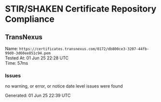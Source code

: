 # STIR/SHAKEN Certificate Repository Compliance

## TransNexus

Name: `https://certificates.transnexus.com/0172/db800ce3-3207-44fb-99d0-3d60ee851c94.pem`\
Tested At: 01 Jun 25 22:28 UTC\
Time: 57ms

### Issues

no warning, or error, or notice date level issues were found

Generated: 01 Jun 25 22:39 UTC
